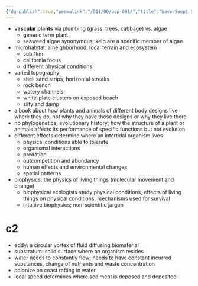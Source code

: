 ```yaml
---
{"dg-publish":true,"permalink":"/011/00/ucp-001/","title":"Wave-Swept Shore","noteIcon":"1","created":"2024-10-19T20:27:18.995-07:00","updated":"2024-09-26T15:42:20.589-07:00"}
---
```


- **vascular plants** via plumbing (grass, trees, cabbage) vs. algae
	- generic term plant
	- seaweed algae synonymous; kelp are a specific member of algae
- microhabitat: a neighborhood, local terrain and ecosystem
	- sub 1km
	- california focus
	- different physical conditions
- varied topography
	- shell sand strips, horizontal streaks
	- rock bench
	- watery channels
	- white-plate clusters on exposed beach
	- silty and damp
- a book about how plants and animals of different body designs live where they do, not why they have those designs or why they live there
- no phylogenetics, evolutionary history; how the structure of a plant or animals affects its performance of specific functions but not evolution
- different effects determine where an intertidal organism lives
	- physical conditions able to tolerate
	- organismal interactions
	- predation
	- outcompetition and abundancy
	- human effects and environmental changes
	- spatial patterns
- biophysics: the physics of living things (molecular movement and change)
	- biophysical ecologists study physical conditions, effects of living things on physical conditions, mechanisms used for survival
	- intuitive biophysics; non-scientific jargon
# c2
- eddy: a circular vortex of fluid diffusing biomaterial
- substratum: solid surface where an organism resides
- water needs to constantly flow; needs to have constant incurred substances, change of nutrients and waste concentration
- colonize on coast rafting in water
- local speed determines where sediment is deposed and deposited